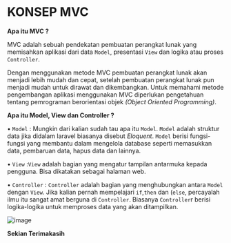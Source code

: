# KONSEP MVC

**Apa itu MVC ?**
 
  MVC adalah sebuah pendekatan pembuatan perangkat lunak yang memisahkan aplikasi dari data `Model`, presentasi `View` dan logika atau proses `Controller`.
 
 
Dengan menggunakan metode MVC pembuatan perangkat lunak akan menjadi lebih mudah dan cepat, setelah pembuatan perangkat lunak pun menjadi mudah untuk dirawat dan dikembangkan. Untuk memahami metode pengembangan aplikasi menggunakan MVC diperlukan pengetahuan tentang pemrograman berorientasi objek _(Object Oriented Programming)_.
 
 
**Apa itu Model, View dan Controller ?**
 
 •	`Model` : Mungkin dari kalian sudah tau apa itu `Model`. `Model` adalah struktur data jika didalam laravel biasanya disebut _Eloquent_. `Model` berisi fungsi-fungsi yang membantu dalam mengelola database seperti memasukkan data, pembaruan data, hapus data dan lainnya.

 •	`View` :`View` adalah bagian yang mengatur tampilan antarmuka kepada pengguna. Bisa dikatakan sebagai halaman web.

 •	`Controller` : `Controller` adalah bagian yang menghubungkan antara `Model` dengan `View`. Jika kalian pernah mempelajari `if`,`then` dan (`else`, percayalah ilmu itu sangat amat berguna di `Controller`. Biasanya `Controller`r berisi logika-logika untuk memproses data yang akan ditampilkan.
 
  ![image](https://user-images.githubusercontent.com/79132332/124294471-f0136880-db81-11eb-8287-bbca9782be2e.png)

**Sekian Terimakasih**
